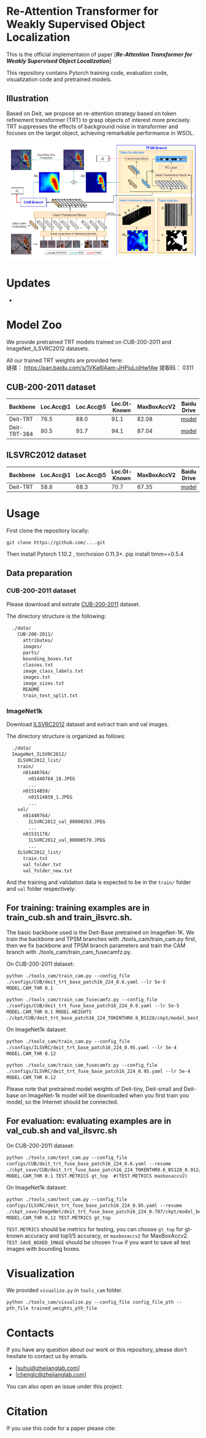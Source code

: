 # Re-Attention Transformer for Weakly Supervised Object Localization
This is the official implementaion of paper [***Re-Attention Transformer for Weakly Supervised Object Localization***]

This repository contains Pytorch training code, evaluation code, visualization code and pretrained models.

## Illustration
Based on Deit, we propose an re-attention strategy based on token refinement transformer
(TRT) to grasp objects of interest more precisely. TRT suppresses the effects of background noise
in transformer and focuses on the target object, achieving remarkable performance in WSOL.


![TRT](./figures/framework.png)

# Updates
- 

# Model Zoo

We provide pretrained TRT models trained on CUB-200-2011 and ImageNet_ILSVRC2012 datasets.

All our trained TRT weights are provided here:  
链接：    https://pan.baidu.com/s/1VKa6lAam-JHPiuLoIHwfAw 
提取码：  0311 

## CUB-200-2011 dataset

| Backbone | Loc.Acc@1 | Loc.Acc@5 | Loc.Gt-Known | MaxBoxAccV2 | Baidu Drive | Code |
| --- | --- | --- | --- | --- | --- | --- |
|  Deit-TRT   |   76.5   |   88.0  |  91.1  |   82.08  |  [model](https://pan.baidu.com/s/1eHcU3UnGW8k7lyCcHMWwSg)  | 0311  |
|  Deit-TRT-384   |   80.5   |  91.7   |  94.1  |  87.04  |   [model](https://pan.baidu.com/s/1TnKfXrD_f-IAMGfxGUDARA)  | 0311  |


## ILSVRC2012 dataset

| Backbone | Loc.Acc@1 | Loc.Acc@5 | Loc.Gt-Known | MaxBoxAccV2 | Baidu Drive | Code |
| --- | --- | --- | --- | --- | --- | --- |
|  Deit-TRT   |   58.8   |  68.3   |  70.7  |  67.35   |   [model](https://pan.baidu.com/s/19QfTJE0w2zjdYXc7718JHg)  | 0311  |


# Usage

First clone the repository locally:
```
git clone https://github.com/....git
```
Then install Pytorch 1.10.2 , torchvision 0.11.3+.
pip install timm==0.5.4

## Data preparation

### CUB-200-2011 dataset

Please download and extrate [CUB-200-2011](http://www.vision.caltech.edu/visipedia/CUB-200-2011.html) dataset. 

The directory structure is the following:

```
  ./data/
    CUB-200-2011/
      attributes/
      images/
      parts/
      bounding_boxes.txt
      classes.txt
      image_class_labels.txt
      images.txt
      image_sizes.txt
      README
      train_test_split.txt
```

### ImageNet1k

Download [ILSVRC2012](http://image-net.org/) dataset and  extract train and val images.

The directory structure is organized as follows: 

```
  ./data/
  ImageNet_ILSVRC2012/
    ILSVRC2012_list/
    train/
      n01440764/
        n01440764_18.JPEG
        ...
      n01514859/
        n01514859_1.JPEG
        ...
    val/
      n01440764/
        ILSVRC2012_val_00000293.JPEG
        ...
      n01531178/
        ILSVRC2012_val_00000570.JPEG
        ...
    ILSVRC2012_list/
      train.txt
      val_folder.txt
      val_folder_new.txt
```

And the training and validation data is expected to be in the `train/` folder and `val` folder respectively:

## For training: training examples are in train_cub.sh and train_ilsvrc.sh.
The basic backbone used is the Deit-Base pretrained on ImageNet-1K. We train the backbone and TPSM branches with ./tools_cam/train_cam.py first, then we fix backbone and TPSM branch parameters and train the CAM branch with ./tools_cam/train_cam_fusecamfz.py. 

On CUB-200-2011 dataset:
```
python ./tools_cam/train_cam.py --config_file ./configs/CUB/deit_trt_base_patch16_224_0.6.yaml --lr 5e-5 MODEL.CAM_THR 0.1
```
```
python ./tools_cam/train_cam_fusecamfz.py --config_file ./configs/CUB/deit_trt_fuse_base_patch16_224_0.6.yaml --lr 5e-5 MODEL.CAM_THR 0.1 MODEL.WEIGHTS ./ckpt/CUB/deit_trt_base_patch16_224_TOKENTHR0.6_BS128/ckpt/model_best_top1_loc.pth
```


On ImageNet1k dataset:
```
python ./tools_cam/train_cam.py --config_file ./configs/ILSVRC/deit_trt_base_patch16_224_0.95.yaml --lr 5e-4 MODEL.CAM_THR 0.12
```
```
python ./tools_cam/train_cam_fusecamfz.py --config_file ./configs/ILSVRC/deit_trt_fuse_base_patch16_224_0.95.yaml --lr 5e-4 MODEL.CAM_THR 0.12

```
Please note that pretrained model weights of Deit-tiny, Deit-small and Deit-base on ImageNet-1k model will be downloaded when you first train you model, so the Internet should be connected. 

## For evaluation:  evaluating examples are in val_cub.sh and val_ilsvrc.sh
On CUB-200-2011 dataset:
```
python ./tools_cam/test_cam.py --config_file configs/CUB/deit_trt_fuse_base_patch16_224_0.6.yaml --resume ./ckpt_save/CUB/deit_trt_fuse_base_patch16_224_TOKENTHR0.6_BS128_0.912/ckpt/model_best_top1_loc.pth MODEL.CAM_THR 0.1 TEST.METRICS gt_top  #(TEST.METRICS maxboxaccv2)
```
On ImageNet1k dataset:
```
python ./tools_cam/test_cam.py --config_file configs/ILSVRC/deit_trt_fuse_base_patch16_224_0.95.yaml --resume ./ckpt_save/ImageNet/deit_trt_fuse_base_patch16_224_0.707/ckpt/model_best_top1_loc.pth MODEL.CAM_THR 0.12 TEST.METRICS gt_top
```

`TEST.METRICS` should be metrics for testing, you can choose `gt_top` for gt-known accuracy and top1/5 accuracy, or `maxboxaccv2` for MaxBoxAccv2.
`TEST.SAVE_BOXED_IMAGE` should be chosen `True` if you want to save all test images with bounding boxes. 


# Visualization
We provided `visualize.py` in `tools_cam` folder.
```
python ./tools_cam/visualize.py --config_file config_file_pth --pth_file trained_weights_pth_file
```


# Contacts
If you have any question about our work or this repository, please don't hesitate to contact us by emails.
- [suhui@zhejianglab.com]
- [chenglc@zhejianglab.com]

You can also open an issue under this project.

# Citation
If you use this code for a paper please cite:

```

```
